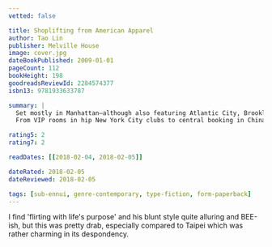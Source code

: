 ```yaml
---
vetted: false

title: Shoplifting from American Apparel
author: Tao Lin
publisher: Melville House
image: cover.jpg
dateBookPublished: 2009-01-01
pageCount: 112
bookHeight: 198
goodreadsReviewId: 2284574377
isbn13: 9781933633787

summary: |
  Set mostly in Manhattan—although also featuring Atlantic City, Brooklyn, GMail Chat, and Gainsville, Florida—this autobiographical novella, spanning two years in the life of a young writer with a cultish following, has been described by the author as “A shoplifting book about vague relationships,” “2 parts shoplifting arrest, 5 parts vague relationship issues,” and “An ultimately life-affirming book about how the unidirectional nature of time renders everything beautiful and sad.”
  From VIP rooms in hip New York City clubs to central booking in Chinatown, from New York University’ s Bobst Library to a bus in someone’s backyard in a college-town in Florida, from Bret Easton Ellis to Lorrie Moore, and from Moby to Ghost Mice, it explores class, culture, and the arts in all their American forms through the funny, journalistic, and existentially-minded narrative of someone trying to both “not be a bad person” and “find some kind of happiness or something,” while he is driven by his failures and successes at managing his art, morals, finances, relationships, loneliness, confusion, boredom, future, and depression.

rating5: 2
rating7: 2

readDates: [[2018-02-04, 2018-02-05]]

dateRated: 2018-02-05
dateReviewed: 2018-02-05

tags: [sub-ennui, genre-contemporary, type-fiction, form-paperback]
---
```


I find 'flirting with life's purpose' and his blunt style quite alluring and BEE-ish, but this was pretty drab, especially compared to Taipei which was rather charming in its despondency.
